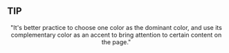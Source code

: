 ## TIP

<p align="center">
"It's better practice to choose one color as the dominant color, and use its complementary color as an accent to bring attention to certain content on the page."
</p>
